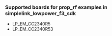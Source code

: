 ### Supported boards for prop_rf examples in simplelink_lowpower_f3_sdk
* LP_EM_CC2340R5
* LP_EM_CC2340R53
